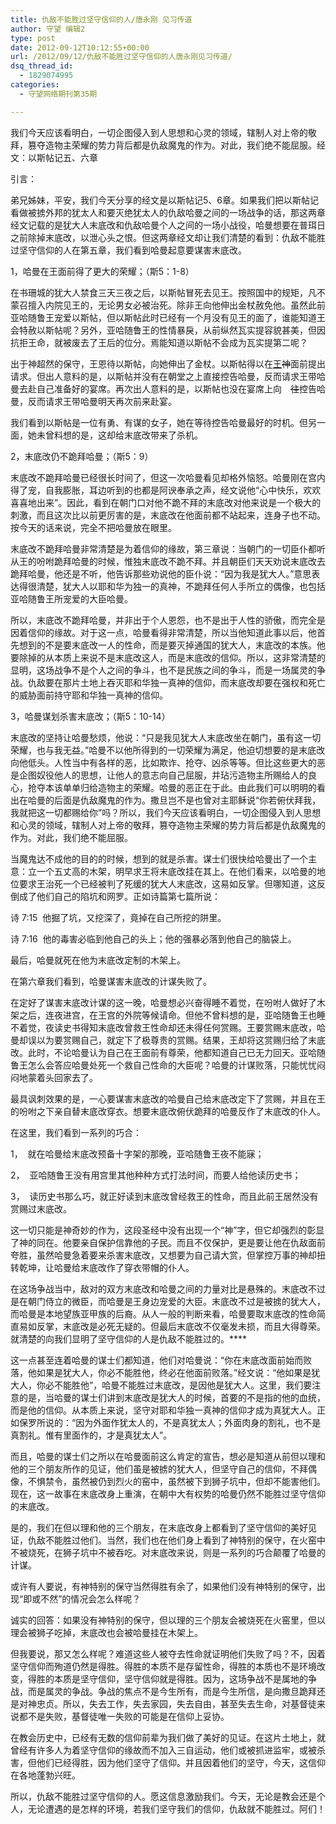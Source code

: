 ```yaml
---
title: 仇敌不能胜过坚守信仰的人/唐永刚 见习传道
author: 守望 编辑2
type: post
date: 2012-09-12T10:12:55+00:00
url: /2012/09/12/仇敌不能胜过坚守信仰的人唐永刚见习传道/
dsq_thread_id:
  - 1829074995
categories:
  - 守望网络期刊第35期

---
```

我们今天应该看明白，一切企图侵入到人思想和心灵的领域，辖制人对上帝的敬拜，篡夺造物主荣耀的势力背后都是仇敌魔鬼的作为。对此，我们绝不能屈服。<!--more-->经文：以斯帖记五、六章

引言：

弟兄姊妹，平安，我们今天分享的经文是以斯帖记5、6章。如果我们把以斯帖记看做被掳外邦的犹太人和要灭绝犹太人的仇敌哈曼之间的一场战争的话，那这两章经文记载的是犹大人末底改和仇敌哈曼个人之间的一场小战役，哈曼想要在普珥日之前除掉末底改，以泄心头之恨。但这两章经文却让我们清楚的看到：仇敌不能胜过坚守信仰的人在第五章，我们看到哈曼起意要谋害末底改。

1，哈曼在王面前得了更大的荣耀；（斯5：1-8）

在书珊城的犹大人禁食三天三夜之后，以斯帖冒死去见王。按照国中的规矩，凡不蒙召擅入内院见王的，无论男女必被治死。除非王向他伸出金杖赦免他。虽然此前亚哈随鲁王宠爱以斯帖，但以斯帖此时已经有一个月没有见王的面了，谁能知道王会特赦以斯帖呢？另外，亚哈随鲁王的性情暴戾，从前纵然瓦实提容貌甚美，但因抗拒王命，就被废去了王后的位分。焉能知道以斯帖不会成为瓦实提第二呢？

出于神超然的保守，王恩待以斯帖，向她伸出了金杖。以斯帖得以在<ins cite="mailto:Jacob" datetime="2012-09-03T10:48">王</ins><del cite="mailto:Jacob" datetime="2012-09-03T10:48">神</del>面前提出请求。但出人意料的是，以斯帖并没有在朝堂之上直接控告哈曼，反而请求王带哈曼去赴自己准备好的宴席。再次出人意料的是，以斯帖也没在宴席上向<span style="color: #ffffff;"><ins cite="mailto:Jacob" datetime="2012-09-03T10:49">王</ins></span><del cite="mailto:Jacob" datetime="2012-09-03T10:49">往</del>控告哈曼，反而请求王带哈曼明天再次前来赴宴。

我们看到以斯帖是一位有勇、有谋的女子，她在等待控告哈曼最好的时机。但另一面，她未曾料想的是，这却给末底改带来了杀机。

2，末底改仍不跪拜哈曼；（斯5：9）

末底改不跪拜哈曼已经很长时间了，但这一次哈曼看见却格外恼怒。哈曼刚在宫内得了宠，自我膨胀，耳边听到的也都是阿谀奉承之声，经文说他“心中快乐，欢欢喜喜地出来”。因此，看到在朝门口对他不跪不拜的末底改对他来说是一个极大的刺激，而且这次比以前更厉害的是，末底改在他面前都不站起来，连身子也不动。按今天的话来说，完全不把哈曼放在眼里。

末底改不跪拜哈曼非常清楚是为着信仰的缘故，第三章说：当朝门的一切臣仆都听从王的吩咐跪拜哈曼的时候，惟独末底改不跪不拜。并且朝臣们天天劝说末底改去跪拜哈曼，他还是不听，他告诉那些劝说他的臣仆说：“因为我是犹大人。”意思表达得很清楚，犹大人以耶和华为独一的真神，不跪拜任何人手所立的偶像，也包括亚哈随鲁王所宠爱的大臣哈曼。

所以，末底改不跪拜哈曼，并非出于个人恩怨，也不是出于人性的骄傲，而完全是因着信仰的缘故。对于这一点，哈曼看得非常清楚，所以当他知道此事以后，他首先想到的不是要末底改一人的性命，而是要灭掉通国的犹大人，末底改的本族。他要除掉的从本质上来说不是末底改这人，而是末底改的信仰。所以，这非常清楚的显明，这场战争不是个人之间的争斗，也不是民族之间的争斗，而是一场属灵的争战。仇敌要在那片土地上吞灭耶和华独一真神的信仰，而末底改却要在强权和死亡的威胁面前持守耶和华独一真神的信仰。

3，哈曼谋划杀害末底改；（斯5：10-14）

末底改的坚持让哈曼愁烦，他说：“只是我见犹大人末底改坐在朝门，虽有这一切荣耀，也与我无益。”哈曼不以他所得到的一切荣耀为满足，他迫切想要的是末底改向他低头。人性当中有各样的恶，比如欺诈、抢夺、凶杀等等。但比这些更大的恶是企图奴役他人的思想，让他人的意志向自己屈服，并玷污造物主所赐给人的良心，抢夺本该单单归给造物主的荣耀。哈曼的恶正在于此。由此我们可以明明的看出在哈曼的后面是仇敌魔鬼的作为。撒旦岂不是也曾对主耶稣说“你若俯伏拜我，我就把这一切都赐给你”吗？所以，我们今天应该看明白，一切企图侵入到人思想和心灵的领域，辖制人对上帝的敬拜，篡夺造物主荣耀的势力背后都是仇敌魔鬼的作为。对此，我们绝不能屈服。

当魔鬼达不成他的目的的时候，想到的就是杀害。谋士们很快给哈曼出了一个主意：立一个五丈高的木架，明早求王将末底改挂在其上。在他们看来，以哈曼的地位要求王治死一个已经被判了死缓的犹大人末底改，这易如反掌。但哪知道，这反倒成了他们自己的陷坑和网罗。正如诗篇第七篇所说：

诗 7:15  他掘了坑，又挖深了，竟掉在自己所挖的阱里。

诗 7:16  他的毒害必临到他自己的头上；他的强暴必落到他自己的脑袋上。

最后，哈曼就死在他为末底改定制的木架上。

在第六章我们看到，哈曼谋害末底改的计谋失败了。

在定好了谋害末底改计谋的这一晚，哈曼想必兴奋得睡不着觉，在吩咐人做好了木架之后，连夜进宫，在王宫的外院等候请命。但他不曾料想的是，亚哈随鲁王也睡不着觉，夜读史书得知末底改曾救王性命却还未得任何赏赐。王要赏赐末底改，哈曼却误以为要赏赐自己，就定下了极尊贵的赏赐。结果，王却将这赏赐归给了末底改。此时，不论哈曼认为自己在王面前有尊荣，他都知道自己已无力回天。亚哈随鲁王怎么会答应哈曼处死一个救自己性命的大臣呢？哈曼的计谋败落，只能忧忧闷闷地蒙着头回家去了。

最具讽刺效果的是，一心要谋害末底改的哈曼自己给末底改定下了赏赐，并且在王的吩咐之下亲自替末底改穿衣。想要末底改俯伏跪拜的哈曼反作了末底改的仆人。

在这里，我们看到一系列的巧合：

1，  就在哈曼给末底改预备十字架的那晚，亚哈随鲁王夜不能寐；

2，  亚哈随鲁王没有用宫里其他种种方式打法时间，而要人给他读历史书；

3，  读历史书那么巧，就正好读到末底改曾经救王的性命，而且此前王居然没有赏赐过末底改。

这一切只能是神奇妙的作为，这段圣经中没有出现一个“神”字，但它却强烈的彰显了神的同在。他要亲自保护信靠他的子民。而且不仅保护，更是要让他在仇敌面前夸胜，虽然哈曼急着要来杀害末底改，又想要为自己请大赏，但掌控万事的神却扭转乾坤，让哈曼给末底改作了穿衣带帽的仆人。

在这场争战当中，敌对的双方末底改和哈曼之间的力量对比是悬殊的。末底改不过是在朝门侍立的微臣，而哈曼是王身边宠爱的大臣。末底改不过是被掳的犹大人，而哈曼是本地望族亚甲族的后裔。从人一般的判断来看，哈曼要取末底改的性命简直易如反掌，末底改是必死无疑的。但最后末底改不仅毫发未损，而且大得尊荣。就清楚的向我们显明了坚守信仰的人是仇敌不能胜过的。****

这一点甚至连着哈曼的谋士们都知道，他们对哈曼说：“你在末底改面前始而败落，他如果是犹大人，你必不能胜他，终必在他面前败落。”经文说：“他如果是犹大人，你必不能胜他”，哈曼不能胜过末底改，是因他是犹大人。这里，我们要注意的是，当哈曼的谋士们讲到末底改是犹大人的时候，首要的不是指的他的血统，而是他的信仰。从本质上来说，坚守对耶和华独一真神的信仰才成为真犹大人。正如保罗所说的：“因为外面作犹太人的，不是真犹太人；外面肉身的割礼，也不是真割礼。惟有里面作的，才是真犹太人”。

而且，哈曼的谋士们之所以在哈曼面前这么肯定的宣告，想必是知道从前但以理和他的三个朋友所作的见证，他们虽是被掳的犹大人，但坚守自己的信仰，不拜偶像，不惧禁令，虽然被仍到烈火的窑中，虽然被下到狮子坑中，但却不能害他们。现在，这一故事在末底改身上重演，在朝中大有权势的哈曼仍然不能胜过坚守信仰的末底改。

是的，我们在但以理和他的三个朋友，在末底改身上都看到了坚守信仰的美好见证，仇敌不能胜过他们。当然，我们也在他们身上看到了神特别的保守，在火窑中不被烧死，在狮子坑中不被吞吃。对末底改来说，则是一系列的巧合颠覆了哈曼的计谋。

或许有人要说，有神特别的保守当然得胜有余了，如果他们没有神特别的保守，出现“即或不然”的情况会怎么样呢？

诚实的回答：如果没有神特别的保守，但以理的三个朋友会被烧死在火窑里，但以理会被狮子吃掉，末底改也会被哈曼挂在木架上。

但我要说，那又怎么样呢？难道这些人被夺去性命就证明他们失败了吗？不，因着坚守信仰而殉道仍然是得胜。得胜的本质不是存留性命，得胜的本质也不是环境改变，得胜的本质是坚守信仰，坚守信仰就是得胜。因为，这场争战不是属地的争战，而是属灵的争战。争战的焦点不是今生所有，而是今生所信，是向撒旦跪拜还是对神忠贞。所以，失去工作，失去家园，失去自由，甚至失去生命，对基督徒来说都不是失败，基督徒唯一失败的可能是在信仰上妥协。

在教会历史中，已经有无数的信仰前辈为我们做了美好的见证。在这片土地上，就曾经有许多人为着坚守信仰的缘故而不加入三自运动，他们或被抓进监牢，或被杀害，但他们已经得胜，因为他们坚守了信仰。并且因着他们的坚守，今天，这信仰在各地蓬勃兴旺。

所以，仇敌不能胜过坚守信仰的人。愿这信息激励我们。今天，无论是教会还是个人，无论遭遇的是怎样的环境，若我们坚守我们的信仰，仇敌就不能胜过。阿们！

&nbsp;